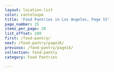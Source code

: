 ```yaml
---
layout: location-list
color: canteloupe
title: 'Food Pantries in Los Angeles, Page 15'
page_number: 15
items_per_page: 20
list_offset: 280
first: /food-pantry/
next: /food-pantry/page16/
previous: /food-pantry/page14/
collection: food-pantry
category: Food Pantries

---
```

